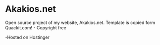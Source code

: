 # Akakios.net
 Open source project of my website, Akakios.net.
 Template is copied form Quackit.com! - Copyright free
 
 -Hosted on Hostinger
